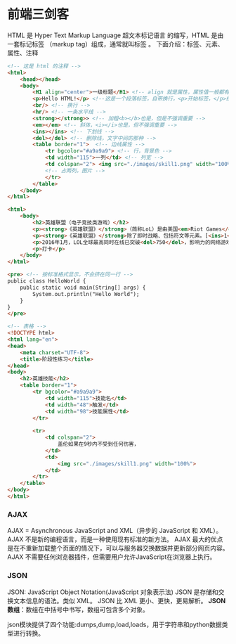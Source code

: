 # 前端三剑客

HTML 是 Hyper Text Markup Language 超文本标记语言 的缩写，HTML 是由一套标记标签 （markup tag）组成，通常就叫标签 。
下面介绍：标签、元素、属性、注释
```html
<!-- 这是 html 的注释 -->
<html>
	<head></head>
	<body>
		<H1 align="center">一级标题</H1> <!-- align 就是属性，属性值一般都有双引号 -->
		<p>Hello HTML!</p> <!--这是一个段落标签，自带换行，<p>开始标签，</p>结束标签 -->
		<br/> <!-- 换行 -->
		<hr/> <!-- 一条水平线 -->
		<strong></strong>> <!-- 加粗<b></b>也是，但是不强调重要 -->
		<em></em> <!-- 斜体，<i></i>也是，但不强调重要 -->
		<ins></ins> <!-- 下划线 -->
		<del></del> <!-- 删除线，文字中间的那种 -->
		<table border="1">	<!-- 边线属性 -->
			<tr bgcolor="#a9a9a9"> <!-- 行，背景色 -->
			<td width="115">一列</td> <!-- 列宽 -->
			<td colspan="2"> <img src="./images/skill1.png" width="100%"></td> 
			<!-- 占两列，图片 -->
			</tr>
		</table>
	</body>
</html>

<html>
    <body>
        <h2>英雄联盟（电子竞技类游戏）</h2>
        <p><strong>《英雄联盟》</strong>（简称LoL）是由美国<em>Riot Games</em>开发。</p>
        <p><strong>《英雄联盟》</strong>除了即时战略、包括符文等元素。[<ins>1</ins>]</p>
        <p>2016年1月，LOL全球最高同时在线已突破<del>750</del>，影响力的网络游戏之一。</p>
        <p>打卡</p>
    </body>
</html>

<pre> <!-- 按标准格式显示，不会挤在同一行 -->
public class HelloWorld {
    public static void main(String[] args) {
        System.out.println("Hello World");
    }
}
</pre>

<!-- 表格 -->
<!DOCTYPE html>
<html lang="en">
<head>
    <meta charset="UTF-8">
    <title>阶段性练习</title>
</head>
<body>
    <h2>英雄技能</h2>
    <table border="1">
        <tr bgcolor="#a9a9a9">
            <td width="115">技能名</td>
            <td width="48">触发</td>
            <td width="98">技能属性</td>
        </tr>
 
        <tr>
            <td colspan="2">
                盖伦如果在9秒内不受到任何伤害，
            </td>
            <td>
                <img src="./images/skill1.png" width="100%">
            </td>
        </tr>
    </table>
</body>
</html>
```

### AJAX
AJAX = Asynchronous JavaScript and XML（异步的 JavaScript 和 XML）。
AJAX 不是新的编程语言，而是一种使用现有标准的新方法。
AJAX 最大的优点是在不重新加载整个页面的情况下，可以与服务器交换数据并更新部分网页内容。
AJAX 不需要任何浏览器插件，但需要用户允许JavaScript在浏览器上执行。


### JSON
JSON: JavaScript Object Notation(JavaScript 对象表示法)
JSON 是存储和交换文本信息的语法。类似 XML。
JSON 比 XML 更小、更快，更易解析。
**JSON数组**：数组在中括号中书写，数组可包含多个对象。

json模块提供了四个功能:dumps,dump,load,loads，用于字符串和python数据类型进行转换。


